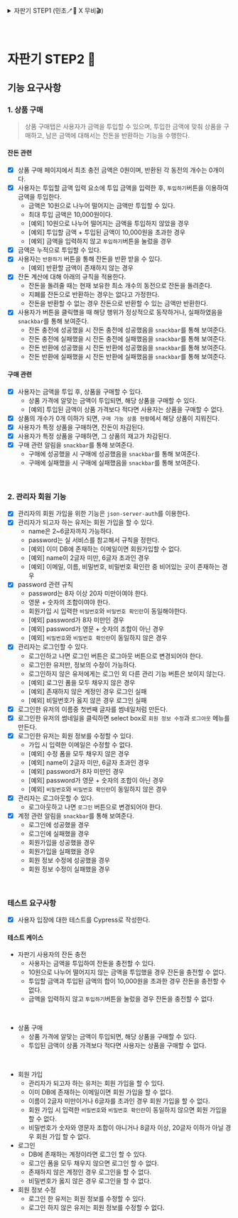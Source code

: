 <details>
<summary>자판기 STEP1 (민초🪥🧼 X 무비🎬)</summary>

## 기능 요구사항

### 1. 공통

- [x] Interface 또는 type을 이용하여, 주요 도메인 객체의 타입을 정의하고 설계한다.

### 2. 라우팅 기능

- [x] Browser History Api를 이용하여 SPA처럼 라우팅을 적용한다.
  - [x] 매번 페이지를 로드 하는 것이 아닌, 히스토리를 관리하고, 페이지를 url에 따라 동적으로 렌더링한다.
- [x] 상품 관리, 잔돈 충전, 상품 구매 페이지는 모두 동적으로 렌더링해야 한다.

### 3. 상품 관리 탭

#### UI

- [x] 상품 관리탭은 자판기가 보유하고 있는 상품을 추가하는 기능을 수행한다.
- [x] 최초 상품 목록은 비워진 상태이다.
- [x] 관리자가 상품을 추가하면 상품 현황이 업데이트된다.
- [x] 수정 시 상품명, 가격, 수량 정보 영역 자체가 인풋 영역으로 변경된다.
- [x] 관리자가 상품을 수정하면 상품 현황이 업데이트된다.
- [x] 삭제 시 confirm을 활용하여 사용자에게 다시 한 번 확인한다.
- [x] 관리자가 상품을 삭제하면 상품 현황이 업데이트된다.

#### Domain

- [x] 상품명은 최대 10글자까지 가능하다.
- [x] 상품 가격은 100원부터 시작하며, 최대 10,000원까지 가능하다. 그리고 10원으로 나누어 떨어져야 한다.
- [x] 한 제품당 수량은 최대 20개까지 넣을 수 있다.
- [x] 추가에 성공한 상품은 localStorage에 저장한다.
- [x] localStorage에 저장된 상품이 있을 경우 가져온다.

#### UI + Domain

- [x] 상품명, 가격, 수량을 입력해 상품을 추가할 수 있다.
- [x] 관리자는 추가한 상품을 수정, 삭제할 수 있다.

#### 예외

- [x] [예외] 상품명이 중복되는 경우
- [x] [예외] 상품명이 공백인 경우
- [x] [예외] 상품명이 10글자를 초과한 경우
- [x] [예외] 상품 가격이 100원 미만이거나 10,000원을 초과하는 경우
- [x] [예외] 상품 가격이 10원으로 나누어 떨어지지 않는 경우
- [x] [예외] 상품 가격이 공백인 경우
- [x] [예외] 상품 수량이 1개 미만이거나 20개를 초과한 경우
- [x] [예외] 상품 수량이 공백인 경우

### 4. 잔돈 충전 탭

#### UI

- [x] 잔돈 충전탭은 자판기가 보유할 금액을 충전하는 기능을 수행한다.

#### Domain

- [x] 잔돈 충전 탭에서 최초 자판기가 보유한 금액은 0원이며, 각 동전의 개수는 0개이다.
- [x] 잔돈은 10원으로 나누어 떨어지는 금액만 투입할 수 있다. 보유할 수 있는 최대 금액은 100,000원이다.
- [x] 자판기 보유 금액만큼의 동전이 무작위로 생성된다.
- [x] 자판기 보유 금액을 누적하여 충전할 수 있다. 추가 충전 금액만큼의 동전이 무작위로 생성되어 기존 동전들에 더해진다.
- [x] 잔돈은 localStorage에 저장한다.
- [x] localStorage에 저장된 잔돈이 있을 경우 가져온다.

#### UI + Domain

- [x] 잔돈 충전 입력 요소에 충전할 금액을 입력한 후, 충전하기 버튼을 눌러 자판기 보유 금액을 충전할 수 있다.

#### 예외

- [x] [예외] 충전할 금액이 공백인 경우
- [x] [예외] 금액이 0원 이하이거나 100,000원을 초과할 경우
- [x] [예외] (충전할 금액 + 현재 보유 금액)이 100,000원을 초과할 경우
- [x] [예외] 금액이 10원으로 나누어 떨어지지 않는 경우

### 테스트 요구사항

- [x] 비즈니스 로직에 대한 단위 테스트를 Jest로 작성한다.

</details>

<br>
<br>

# 자판기 STEP2 🍪

## 기능 요구사항

### 1. 상품 구매

> 상품 구매탭은 사용자가 금액을 투입할 수 있으며, 투입한 금액에 맞춰 상품을 구매하고, 남은 금액에 대해서는 잔돈을 반환하는 기능을 수행한다.

#### 잔돈 관련

- [x] 상품 구매 페이지에서 최초 충전 금액은 0원이며, 반환된 각 동전의 개수는 0개이다.
- [x] 사용자는 투입할 금액 입력 요소에 투입 금액을 입력한 후, `투입하기`버튼을 이용하여 금액을 투입한다.
  - 금액은 10원으로 나누어 떨어지는 금액만 투입할 수 있다.
  - 최대 투입 금액은 10,000원이다.
  - [예외] 10원으로 나누어 떨어지는 금액을 투입하지 않았을 경우
  - [예외] 투입할 금액 + 투입된 금액이 10,000원을 초과한 경우
  - [예외] 금액을 입력하지 않고 `투입하기`버튼을 눌렀을 경우
- [x] 금액은 누적으로 투입할 수 있다.
- [x] 사용자는 `반환하기` 버튼을 통해 잔돈을 반환 받을 수 있다.
  - [예외] 반환할 금액이 존재하지 않는 경우
- [x] 잔돈 계산에 대해 아래의 규칙을 적용한다.
  - 잔돈을 돌려줄 때는 현재 보유한 최소 개수의 동전으로 잔돈을 돌려준다.
  - 지폐를 잔돈으로 반환하는 경우는 없다고 가정한다.
  - 잔돈을 반환할 수 없는 경우 잔돈으로 반환할 수 있는 금액만 반환한다.
- [x] 사용자가 버튼을 클릭했을 때 해당 행위가 정상적으로 동작하거나, 실패하였음을 `snackbar`를 통해 보여준다.
  - 잔돈 충전에 성공했을 시 잔돈 충전에 성공했음을 `snackbar`를 통해 보여준다.
  - 잔돈 충전에 실패했을 시 잔돈 충전에 실패했음을 `snackbar`를 통해 보여준다.
  - 잔돈 반환에 성공했을 시 잔돈 반환에 성공했음을 `snackbar`를 통해 보여준다.
  - 잔돈 반환에 실패했을 시 잔돈 반환에 실패했음을 `snackbar`를 통해 보여준다.

#### 구매 관련

- [x] 사용자는 금액을 투입 후, 상품을 구매할 수 있다.
  - 상품 가격에 알맞는 금액이 투입되면, 해당 상품을 구매할 수 있다.
  - [예외] 투입된 금액이 상품 가격보다 적다면 사용자는 상품을 구매할 수 없다.
- [x] 상품의 개수가 0개 이하가 되면, `구매 가능 상품 현황`에서 해당 상품이 지워진다.
- [x] 사용자가 특정 상품을 구매하면, 잔돈이 차감된다.
- [x] 사용자가 특정 상품을 구매하면, 그 상품의 재고가 차감된다.
- [x] 구매 관련 알림을 `snackbar`를 통해 보여준다.
  - 구매에 성공했을 시 구매에 성공했음을 `snackbar`를 통해 보여준다.
  - 구매에 실패했을 시 구매에 실패했음을 `snackbar`를 통해 보여준다.

<br>

### 2. 관리자 회원 기능

- [x] 관리자의 회원 가입을 위한 기능은 `json-server-auth`를 이용한다.
- [x] 관리자가 되고자 하는 유저는 회원 가입을 할 수 있다.
  - name은 2~6글자까지 가능하다.
  - password는 실 서비스를 참고해서 규칙을 정한다.
  - [예외] 이미 DB에 존재하는 이메일이면 회원가입할 수 없다.
  - [예외] name이 2글자 미만, 6글자 초과인 경우
  - [예외] 이메일, 이름, 비밀번호, 비밀번호 확인란 중 비어있는 곳이 존재하는 경우
- [x] password 관련 규칙
  - password는 8자 이상 20자 미만이여야 한다.
  - 영문 + 숫자의 조합이여야 한다.
  - 회원가입 시 입력한 `비밀번호`와 `비밀번호 확인란`이 동일해야한다.
  - [예외] password가 8자 미만인 경우
  - [예외] password가 영문 + 숫자의 조합이 아닌 경우
  - [예외] `비밀번호`와 `비밀번호 확인란`이 동일하지 않은 경우
- [x] 관리자는 로그인할 수 있다.
  - 로그인하고 나면 로그인 버튼은 로그아웃 버튼으로 변경되어야 한다.
  - 로그인한 유저만, 정보의 수정이 가능하다.
  - 로그인하지 않은 유저에게는 로그인 외 다른 관리 기능 버튼은 보이지 않는다.
  - [예외] 로그인 폼을 모두 채우지 않은 경우
  - [예외] 존재하지 않은 계정인 경우 로그인 실패
  - [예외] 비밀번호가 옳지 않은 경우 로그인 실패
- [x] 로그인한 유저의 이름중 첫번째 글자를 썸네일처럼 만든다.
- [x] 로그인한 유저의 썸네일을 클릭하면 select box로 `회원 정보 수정`과 `로그아웃` 메뉴를 만든다.
- [x] 로그인한 유저는 회원 정보를 수정할 수 있다.
  - 가입 시 입력한 이메일은 수정할 수 없다.
  - [예외] 수정 폼을 모두 채우지 않은 경우
  - [예외] name이 2글자 미만, 6글자 초과인 경우
  - [예외] password가 8자 미만인 경우
  - [예외] password가 영문 + 숫자의 조합이 아닌 경우
  - [예외] `비밀번호`와 `비밀번호 확인란`이 동일하지 않은 경우
- [x] 관리자는 로그아웃할 수 있다.
  - 로그아웃하고 나면 `로그인` 버튼으로 변경되어야 한다.
- [x] 계정 관련 알림을 `snackbar`를 통해 보여준다.
  - 로그인에 성공했을 경우
  - 로그인에 실패했을 경우
  - 회원가입을 성공했을 경우
  - 회원가입을 실패했을 경우
  - 회원 정보 수정에 성공했을 경우
  - 회원 정보 수정이 실패했을 경우

<br>

### 테스트 요구사항

- [x] 사용자 입장에 대한 테스트를 Cypress로 작성한다.

#### 테스트 케이스

- 자판기 사용자의 잔돈 충전
  - 사용자는 금액을 투입하여 잔돈을 충전할 수 있다.
  - 10원으로 나누어 떨어지지 않는 금액을 투입했을 경우 잔돈을 충전할 수 없다.
  - 투입할 금액과 투입된 금액의 합이 10,000원을 초과한 경우 잔돈을 충전할 수 없다.
  - 금액을 입력하지 않고 `투입하기`버튼을 눌렀을 경우 잔돈을 충전할 수 없다.

<br>

- 상품 구매
  - 상품 가격에 알맞는 금액이 투입되면, 해당 상품을 구매할 수 있다.
  - 투입된 금액이 상품 가격보다 적다면 사용자는 상품을 구매할 수 없다.

 <br>

- 회원 가입
  - 관리자가 되고자 하는 유저는 회원 가입을 할 수 있다.
  - 이미 DB에 존재하는 이메일이면 회원 가입을 할 수 없다.
  - 이름이 2글자 미만이거나 6글자를 초과인 경우 회원 가입을 할 수 없다.
  - 회원 가입 시 입력한 `비밀번호`와 `비밀번호 확인란`이 동일하지 않으면 회원 가입을 할 수 없다.
  - 비밀번호가 숫자와 영문자 조합이 아니거나 8글자 이상, 20글자 이하가 아닐 경우 회원 가입 할 수 없다.
- 로그인
  - DB에 존재하는 계정이라면 로그인 할 수 있다.
  - 로그인 폼을 모두 채우지 않으면 로그인 할 수 없다.
  - 존재하지 않은 계정인 경우 로그인을 할 수 없다.
  - 비밀번호가 옳지 않은 경우 로그인을 할 수 없다.
- 회원 정보 수정
  - 로그인 한 유저는 회원 정보를 수정할 수 있다.
  - 로그인 하지 않은 유저는 회원 정보를 수정할 수 없다.
